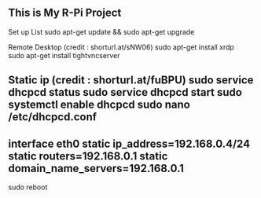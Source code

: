 ## This is My R-Pi Project
Set up List
sudo apt-get update && sudo apt-get upgrade

Remote Desktop (credit : shorturl.at/sNW06)
sudo apt-get install xrdp            
sudo apt-get install tightvncserver

Static ip (credit : shorturl.at/fuBPU)
sudo service dhcpcd status
sudo service dhcpcd start
sudo systemctl enable dhcpcd
sudo nano /etc/dhcpcd.conf
----------------------------------------------
interface eth0
static ip_address=192.168.0.4/24
static routers=192.168.0.1
static domain_name_servers=192.168.0.1
----------------------------------------------
sudo reboot





